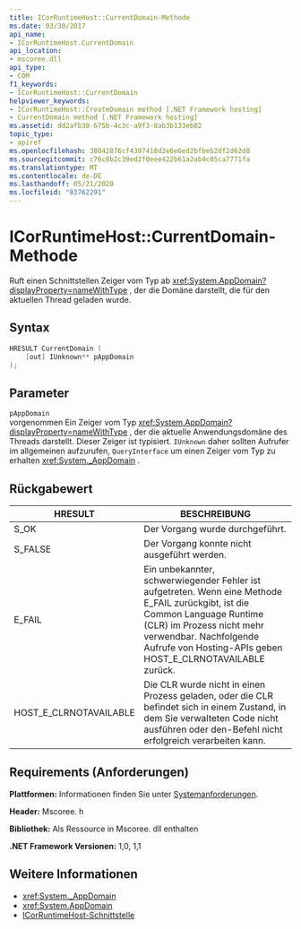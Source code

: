 ```yaml
---
title: ICorRuntimeHost::CurrentDomain-Methode
ms.date: 03/30/2017
api_name:
- ICorRuntimeHost.CurrentDomain
api_location:
- mscoree.dll
api_type:
- COM
f1_keywords:
- ICorRuntimeHost::CurrentDomain
helpviewer_keywords:
- ICorRuntimeHost::CreateDomain method [.NET Framework hosting]
- CurrentDomain method [.NET Framework hosting]
ms.assetid: dd2afb38-675b-4c3c-a9f3-8ab3b133eb02
topic_type:
- apiref
ms.openlocfilehash: 38042876cf4397418d2e6e6ed2bfbeb2df2d62d8
ms.sourcegitcommit: c76c8b2c39ed2f0eee422b61a2ab4c05ca7771fa
ms.translationtype: MT
ms.contentlocale: de-DE
ms.lasthandoff: 05/21/2020
ms.locfileid: "83762291"
---
```

# <a name="icorruntimehostcurrentdomain-method"></a>ICorRuntimeHost::CurrentDomain-Methode
Ruft einen Schnittstellen Zeiger vom Typ ab <xref:System.AppDomain?displayProperty=nameWithType> , der die Domäne darstellt, die für den aktuellen Thread geladen wurde.  
  
## <a name="syntax"></a>Syntax  
  
```cpp  
HRESULT CurrentDomain (  
    [out] IUnknown** pAppDomain  
);  
```  
  
## <a name="parameters"></a>Parameter  
 `pAppDomain`  
 vorgenommen Ein Zeiger vom Typ <xref:System.AppDomain?displayProperty=nameWithType> , der die aktuelle Anwendungsdomäne des Threads darstellt. Dieser Zeiger ist typisiert. `IUnknown` daher sollten Aufrufer im allgemeinen aufzurufen, `QueryInterface` um einen Zeiger vom Typ zu erhalten <xref:System._AppDomain> .  
  
## <a name="return-value"></a>Rückgabewert  
  
|HRESULT|BESCHREIBUNG|  
|-------------|-----------------|  
|S_OK|Der Vorgang wurde durchgeführt.|  
|S_FALSE|Der Vorgang konnte nicht ausgeführt werden.|  
|E_FAIL|Ein unbekannter, schwerwiegender Fehler ist aufgetreten. Wenn eine Methode E_FAIL zurückgibt, ist die Common Language Runtime (CLR) im Prozess nicht mehr verwendbar. Nachfolgende Aufrufe von Hosting-APIs geben HOST_E_CLRNOTAVAILABLE zurück.|  
|HOST_E_CLRNOTAVAILABLE|Die CLR wurde nicht in einen Prozess geladen, oder die CLR befindet sich in einem Zustand, in dem Sie verwalteten Code nicht ausführen oder den-Befehl nicht erfolgreich verarbeiten kann.|  
  
## <a name="requirements"></a>Requirements (Anforderungen)  
 **Plattformen:** Informationen finden Sie unter [Systemanforderungen](../../get-started/system-requirements.md).  
  
 **Header:** Mscoree. h  
  
 **Bibliothek:** Als Ressource in Mscoree. dll enthalten  
  
 **.NET Framework Versionen:** 1,0, 1,1  
  
## <a name="see-also"></a>Weitere Informationen

- <xref:System._AppDomain>
- <xref:System.AppDomain>
- [ICorRuntimeHost-Schnittstelle](icorruntimehost-interface.md)
